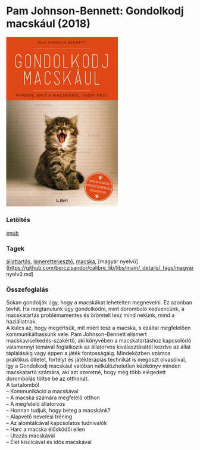 # <a name="id_1438">Pam Johnson-Bennett: Gondolkodj macskául (2018)</a>
<img src="https://github.com/BercziSandor/calibre_lib/raw/main/libs/main/Pam%20Johnson-Bennett/Gondolkodj%20macskaul%20%281438%29/cover.jpg" alt="cover" width="300"/>

### Letöltés
[epub](https://github.com/BercziSandor/calibre_lib/raw/main/libs/main/Pam%20Johnson-Bennett/Gondolkodj%20macskaul%20%281438%29/Gondolkodj%20macskaul%20-%20Pam%20Johnson-Bennett.epub)

### Tagek
[állattartás](https://github.com/berczisandor/calibre_lib/libs/main/_details/_tags/állattartás.md), [ismeretterjesztő](https://github.com/berczisandor/calibre_lib/libs/main/_details/_tags/ismeretterjesztő.md), [macska](https://github.com/berczisandor/calibre_lib/libs/main/_details/_tags/macska.md), [magyar nyelvű](https://github.com/berczisandor/calibre_lib/libs/main/_details/_tags/magyar nyelvű.md)

### Összefoglalás
<div>
<p>Sokan ​gondolják úgy, hogy a macskákat lehetelten megnevelni. Ez azonban tévhit. Ha megtanulunk úgy gondolkodni, mint doromboló kedvencünk, a macskatartás problémamentes és örömteli lesz mind nekünk, mind a háziállatnak.<br>A kulcs az, hogy megértsük, mit miért tesz a macska, s ezáltal megfelelően kommunikálhassunk vele. Pam Johnson-Bennett elismert macskaviselkedés-szakértő, aki könyvében a macskatartáshoz kapcsolódó valamennyi témával foglalkozik az állatorvos kiválasztásától kezdve az állat táplálásáig vagy éppen a játék fontosságáig. Mindeközben számos praktikus ötletet, fortélyt és játékterápiás technikát is megoszt olvasóival, így a Gondolkodj macskául valóban nélkülözhetetlen kézikönyv minden macskatartó számára, aki azt szeretné, hogy még több elégedett dorombolás töltse be az otthonát.<br>A tartalomból<br>– Kommunikáció a macskával<br>– A macska számára megfelelő otthon<br>– A megfelelő állatorvos <br>– Honnan tudjuk, hogy beteg a macskánk? <br>– Alapvető nevelési tréning <br>– Az alomtálcával kapcsolatos tudnivalók <br>– Harc a macska élősködői ellen <br>– Utazás macskával <br>– Élet kiscicával és idős macskával</p></div>


